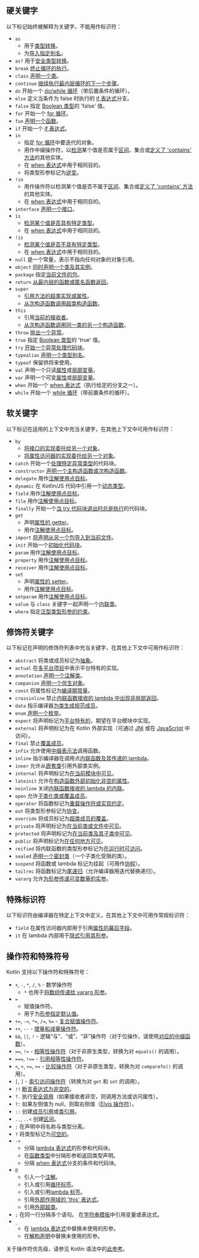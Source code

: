 [//]: # (title: 关键字和操作符)

## 硬关键字

以下标记始终被解释为关键字，不能用作标识符：

 * `as`
     - 用于[类型转换](typecasts.md#unsafe-cast-operator)。
     - 为[导入指定别名](packages.md#imports)。
 * `as?` 用于[安全类型转换](typecasts.md#safe-nullable-cast-operator)。
 * `break` [终止循环的执行](returns.md)。
 * `class` [声明一个类](classes.md)。
 * `continue` [继续执行最内层循环的下一个步骤](returns.md)。
 * `do` 开始一个 [do/while 循环](control-flow.md#while-loops)（带后置条件的循环）。
 * `else` 定义当条件为 false 时执行的 [if 表达式](control-flow.md#if-expression)分支。
 * `false` 指定 [Boolean 类型](booleans.md)的 'false' 值。
 * `for` 开始一个 [for 循环](control-flow.md#for-loops)。
 * `fun` [声明一个函数](functions.md)。
 * `if` 开始一个 [if 表达式](control-flow.md#if-expression)。
 * `in`
     - 指定 [for 循环](control-flow.md#for-loops)中要迭代的对象。
     - 用作中缀操作符，以[检测](operator-overloading.md#in-operator)某个值是否属于[区间](ranges.md)、集合或[定义了 'contains' 方法](operator-overloading.md#in-operator)的其他实体。
     - 在 [when 表达式](control-flow.md#when-expressions-and-statements)中用于相同目的。
     - 将类型形参标记为[逆变](generics.md#declaration-site-variance)。
 * `!in`
     - 用作操作符以检测某个值是否不属于[区间](ranges.md)、集合或[定义了 'contains' 方法](operator-overloading.md#in-operator)的其他实体。
     - 在 [when 表达式](control-flow.md#when-expressions-and-statements)中用于相同目的。
 * `interface` [声明一个接口](interfaces.md)。
 * `is`
     - [检测某个值是否具有特定类型](typecasts.md#is-and-is-operators)。
     - 在 [when 表达式](control-flow.md#when-expressions-and-statements)中用于相同目的。
 * `!is`
     - [检测某个值是否不具有特定类型](typecasts.md#is-and-is-operators)。
     - 在 [when 表达式](control-flow.md#when-expressions-and-statements)中用于相同目的。
 * `null` 是一个常量，表示不指向任何对象的对象引用。
 * `object` [同时声明一个类及其实例](object-declarations.md)。
 * `package` 指定[当前文件的包](packages.md)。
 * `return` [从最内层的函数或匿名函数返回](returns.md)。
 * `super`
     - [引用方法的超类实现或属性](inheritance.md#calling-the-superclass-implementation)。
     - [从次构造函数调用超类构造函数](classes.md#inheritance)。
 * `this`
     - 引用[当前的接收者](this-expressions.md)。
     - [从次构造函数调用同一类的另一个构造函数](classes.md#constructors)。
 * `throw` [抛出一个异常](exceptions.md)。
 * `true` 指定 [Boolean 类型](booleans.md)的 'true' 值。
 * `try` [开始一个异常处理代码块](exceptions.md)。
 * `typealias` [声明一个类型别名](type-aliases.md)。
 * `typeof` 保留供将来使用。
 * `val` 声明一个只读[属性](properties.md)或[局部变量](basic-syntax.md#variables)。
 * `var` 声明一个可变[属性](properties.md)或[局部变量](basic-syntax.md#variables)。
 * `when` 开始一个 [when 表达式](control-flow.md#when-expressions-and-statements)（执行给定的分支之一）。
 * `while` 开始一个 [while 循环](control-flow.md#while-loops)（带前置条件的循环）。

## 软关键字

以下标记在适用的上下文中充当关键字，在其他上下文中可用作标识符：

 * `by`
     - [将接口的实现委托给另一个对象](delegation.md)。
     - [将属性访问器的实现委托给另一个对象](delegated-properties.md)。
 * `catch` 开始一个[处理特定异常类型](exceptions.md)的代码块。
 * `constructor` [声明一个主构造函数或次构造函数](classes.md#constructors)。
 * `delegate` 用作[注解使用点目标](annotations.md#annotation-use-site-targets)。
 * `dynamic` 在 Kotlin/JS 代码中引用一个[动态类型](dynamic-type.md)。
 * `field` 用作[注解使用点目标](annotations.md#annotation-use-site-targets)。
 * `file` 用作[注解使用点目标](annotations.md#annotation-use-site-targets)。
 * `finally` 开始一个[当 try 代码块退出时总是执行](exceptions.md)的代码块。
 * `get`
     - 声明[属性的 getter](properties.md#getters-and-setters)。
     - 用作[注解使用点目标](annotations.md#annotation-use-site-targets)。
 * `import` [将声明从另一个包导入到当前文件](packages.md)。
 * `init` 开始一个[初始化代码块](classes.md#constructors)。
 * `param` 用作[注解使用点目标](annotations.md#annotation-use-site-targets)。
 * `property` 用作[注解使用点目标](annotations.md#annotation-use-site-targets)。
 * `receiver` 用作[注解使用点目标](annotations.md#annotation-use-site-targets)。
 * `set`
     - 声明[属性的 setter](properties.md#getters-and-setters)。
     - 用作[注解使用点目标](annotations.md#annotation-use-site-targets)。
* `setparam` 用作[注解使用点目标](annotations.md#annotation-use-site-targets)。
* `value` 与 `class` 关键字一起声明一个[内联类](inline-classes.md)。
* `where` 指定[泛型类型形参的约束](generics.md#upper-bounds)。

## 修饰符关键字

以下标记在声明的修饰符列表中充当关键字，在其他上下文中可用作标识符：

 * `abstract` 将类或成员标记为[抽象](classes.md#abstract-classes)。
 * `actual` 在[多平台项目](https://www.jetbrains.com/help/kotlin-multiplatform-dev/multiplatform-expect-actual.html)中表示平台特有的实现。
 * `annotation` [声明一个注解类](annotations.md)。
 * `companion` [声明一个伴生对象](object-declarations.md#companion-objects)。
 * `const` 将属性标记为[编译期常量](properties.md#compile-time-constants)。
 * `crossinline` 禁止[内联函数接收的 lambda 中出现非局部返回](inline-functions.md#returns)。
 * `data` 指示编译器[为类生成规范成员](data-classes.md)。
 * `enum` [声明一个枚举](enum-classes.md)。
 * `expect` 将声明标记为[平台特有的](https://www.jetbrains.com/help/kotlin-multiplatform-dev/multiplatform-expect-actual.html)，期望在平台模块中实现。
 * `external` 将声明标记为在 Kotlin 外部实现（可通过 [JNI](java-interop.md#using-jni-with-kotlin) 或在 [JavaScript](js-interop.md#external-modifier) 中访问）。
 * `final` 禁止[覆盖成员](inheritance.md#overriding-methods)。
 * `infix` 允许使用[中缀表示法](functions.md#infix-notation)调用函数。
 * `inline` 指示编译器在调用点[内联函数及其传递的 lambda](inline-functions.md)。
 * `inner` 允许从[嵌套类](nested-classes.md)引用外部类实例。
 * `internal` 将声明标记为[在当前模块中可见](visibility-modifiers.md)。
 * `lateinit` 允许在[构造函数外部初始化非空的属性](properties.md#late-initialized-properties-and-variables)。
 * `noinline` 关闭[内联函数接收的 lambda 的内联](inline-functions.md#noinline)。
 * `open` 允许[子类化类或覆盖成员](classes.md#inheritance)。
 * `operator` 将函数标记为[重载操作符或实现约定](operator-overloading.md)。
 * `out` 将类型形参标记为[协变](generics.md#declaration-site-variance)。
 * `override` 将成员标记为[超类成员的覆盖](inheritance.md#overriding-methods)。
 * `private` 将声明标记为[在当前类或文件中可见](visibility-modifiers.md)。
 * `protected` 将声明标记为[在当前类及其子类中可见](visibility-modifiers.md)。
 * `public` 将声明标记为[在任何地方可见](visibility-modifiers.md)。
 * `reified` 将内联函数的类型形参标记为[在运行时可访问](inline-functions.md#reified-type-parameters)。
 * `sealed` [声明一个密封类](sealed-classes.md)（一个子类化受限的类）。
 * `suspend` 将函数或 lambda 标记为挂起（可用作[协程](coroutines-overview.md)）。
 * `tailrec` 将函数标记为[尾递归](functions.md#tail-recursive-functions)（允许编译器用迭代替换递归）。
 * `vararg` 允许[为形参传递可变数量的实参](functions.md#variable-number-of-arguments-varargs)。

## 特殊标识符

以下标识符由编译器在特定上下文中定义，在其他上下文中可用作常规标识符：

 * `field` 在属性访问器内部用于引用[属性的幕后字段](properties.md#backing-fields)。
 * `it` 在 lambda 内部用于[隐式引用其形参](lambdas.md#it-implicit-name-of-a-single-parameter)。

## 操作符和特殊符号

Kotlin 支持以下操作符和特殊符号：

 * `+`, `-`, `*`, `/`, `%` - 数学操作符
     - `*` 也用于[将数组传递给 vararg 形参](functions.md#variable-number-of-arguments-varargs)。
 * `=`
     - 赋值操作符。
     - 用于为[形参指定默认值](functions.md#parameters-with-default-values)。
 * `+=`, `-=`, `*=`, `/=`, `%=` - [复合赋值操作符](operator-overloading.md#augmented-assignments)。
 * `++`, `--` - [增量和减量操作符](operator-overloading.md#increments-and-decrements)。
 * `&&`, `||`, `!` - 逻辑“与”、“或”、“非”操作符（对于位操作，请使用[对应的中缀函数](numbers.md#operations-on-numbers)）。
 * `==`, `!=` - [相等性操作符](operator-overloading.md#equality-and-inequality-operators)（对于非原生类型，转换为对 `equals()` 的调用）。
 * `===`, `!==` - [引用相等性操作符](equality.md#referential-equality)。
 * `<`, `>`, `<=`, `>=` - [比较操作符](operator-overloading.md#comparison-operators)（对于非原生类型，转换为对 `compareTo()` 的调用）。
 * `[`, `]` - [索引访问操作符](operator-overloading.md#indexed-access-operator)（转换为对 `get` 和 `set` 的调用）。
 * `!!` [断言表达式为非空的](null-safety.md#not-null-assertion-operator)。
 * `?.` 执行[安全调用](null-safety.md#safe-call-operator)（如果接收者非空，则调用方法或访问属性）。
 * `?:` 如果左侧值为 null，则取右侧值（[Elvis 操作符](null-safety.md#elvis-operator)）。
 * `::` 创建[成员引用](reflection.md#function-references)或[类引用](reflection.md#class-references)。
 * `..`, `..<` 创建[区间](ranges.md)。
 * `:` 在声明中将名称与类型分离。
 * `?` 将类型标记为[可空的](null-safety.md#nullable-types-and-non-nullable-types)。
 * `->`
     - 分隔 [lambda 表达式](lambdas.md#lambda-expression-syntax)的形参和代码块。
     - 在[函数类型](lambdas.md#function-types)中分隔形参和返回类型声明。
     - 分隔 [when 表达式](control-flow.md#when-expressions-and-statements)分支的条件和代码块。
 * `@`
     - 引入一个[注解](annotations.md#usage)。
     - 引入或引用[循环标签](returns.md#break-and-continue-labels)。
     - 引入或引用[lambda 标签](returns.md#return-to-labels)。
     - 引用[外部作用域的 'this' 表达式](this-expressions.md#qualified-this)。
     - 引用[外部超类](inheritance.md#calling-the-superclass-implementation)。
 * `;` 在同一行分隔多个语句。
     在[字符串模板](strings.md#string-templates)中引用变量或表达式。
 * `_`
     - 在 [lambda 表达式](lambdas.md#underscore-for-unused-variables)中替换未使用的形参。
     - 在[解构声明](destructuring-declarations.md#underscore-for-unused-variables)中替换未使用的形参。

关于操作符优先级，请参见 Kotlin 语法中的[此参考](https://kotlinlang.org/docs/reference/grammar.html#expressions)。